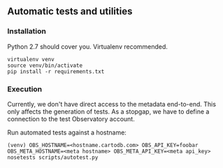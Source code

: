 ## Automatic tests and utilities

### Installation

Python 2.7 should cover you.  Virtualenv recommended.

    virtualenv venv
    source venv/bin/activate
    pip install -r requirements.txt

### Execution

Currently, we don't have direct access to the metadata end-to-end.  This only
affects the generation of tests.  As a stopgap, we have to define a connection
to the test Observatory account.

Run automated tests against a hostname:

    (venv) OBS_HOSTNAME=<hostname.cartodb.com> OBS_API_KEY=foobar OBS_META_HOSTNAME=<meta hostname> OBS_META_API_KEY=<meta api_key> nosetests scripts/autotest.py
